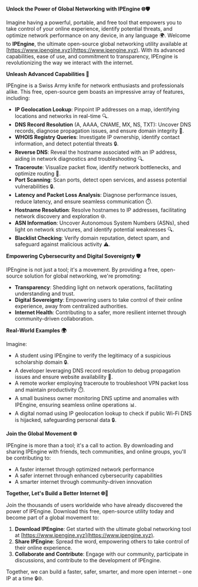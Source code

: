 **Unlock the Power of Global Networking with IPEngine 🌐🛡️**

Imagine having a powerful, portable, and free tool that empowers you to take control of your online experience, identify potential threats, and optimize network performance on any device, in any language 🌍. Welcome to **IPEngine**, the ultimate open-source global networking utility available at [https://www.ipengine.xyz](https://www.ipengine.xyz). With its advanced capabilities, ease of use, and commitment to transparency, IPEngine is revolutionizing the way we interact with the internet.

**Unleash Advanced Capabilities 🚀**

IPEngine is a Swiss Army knife for network enthusiasts and professionals alike. This free, open-source gem boasts an impressive array of features, including:

*   **IP Geolocation Lookup**: Pinpoint IP addresses on a map, identifying locations and networks in real-time 🔍.
*   **DNS Record Resolution** (A, AAAA, CNAME, MX, NS, TXT): Uncover DNS records, diagnose propagation issues, and ensure domain integrity 📡.
*   **WHOIS Registry Queries**: Investigate IP ownership, identify contact information, and detect potential threats 🔒.
*   **Reverse DNS**: Reveal the hostname associated with an IP address, aiding in network diagnostics and troubleshooting 🔍.
*   **Traceroute**: Visualize packet flow, identify network bottlenecks, and optimize routing 🚀.
*   **Port Scanning**: Scan ports, detect open services, and assess potential vulnerabilities 🔒.
*   **Latency and Packet Loss Analysis**: Diagnose performance issues, reduce latency, and ensure seamless communication ⏱️.
*   **Hostname Resolution**: Resolve hostnames to IP addresses, facilitating network discovery and exploration 🌐.
*   **ASN Information**: Uncover Autonomous System Numbers (ASNs), shed light on network structures, and identify potential weaknesses 🔍.
*   **Blacklist Checking**: Verify domain reputation, detect spam, and safeguard against malicious activity ⚠️.

**Empowering Cybersecurity and Digital Sovereignty 🛡️**

IPEngine is not just a tool; it's a movement. By providing a free, open-source solution for global networking, we're promoting:

*   **Transparency**: Shedding light on network operations, facilitating understanding and trust.
*   **Digital Sovereignty**: Empowering users to take control of their online experience, away from centralized authorities.
*   **Internet Health**: Contributing to a safer, more resilient internet through community-driven collaboration.

**Real-World Examples 🌍**

Imagine:

*   A student using IPEngine to verify the legitimacy of a suspicious scholarship domain 🔒.
*   A developer leveraging DNS record resolution to debug propagation issues and ensure website availability 📡.
*   A remote worker employing traceroute to troubleshoot VPN packet loss and maintain productivity ⏱️.
*   A small business owner monitoring DNS uptime and anomalies with IPEngine, ensuring seamless online operations 📊.
*   A digital nomad using IP geolocation lookup to check if public Wi-Fi DNS is hijacked, safeguarding personal data 🔒.

**Join the Global Movement 🌐**

IPEngine is more than a tool; it's a call to action. By downloading and sharing IPEngine with friends, tech communities, and online groups, you'll be contributing to:

*   A faster internet through optimized network performance
*   A safer internet through enhanced cybersecurity capabilities
*   A smarter internet through community-driven innovation

**Together, Let's Build a Better Internet 🌐🚀**

Join the thousands of users worldwide who have already discovered the power of IPEngine. Download this free, open-source utility today and become part of a global movement to:

1.  **Download IPEngine**: Get started with the ultimate global networking tool at [https://www.ipengine.xyz](https://www.ipengine.xyz).
2.  **Share IPEngine**: Spread the word, empowering others to take control of their online experience.
3.  **Collaborate and Contribute**: Engage with our community, participate in discussions, and contribute to the development of IPEngine.

Together, we can build a faster, safer, smarter, and more open internet – one IP at a time 🔒🌐.